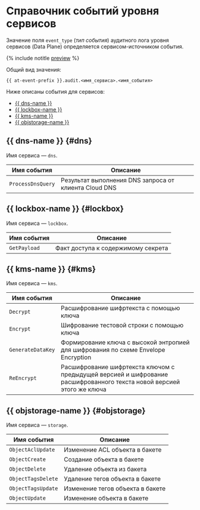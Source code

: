 # Справочник событий уровня сервисов

Значение поля `event_type` (_тип события_) аудитного лога уровня сервисов (Data Plane) определяется сервисом-источником события.

{% include notitle [preview](../../_includes/note-preview-by-request.md) %}

Общий вид значения:

```text
{{ at-event-prefix }}.audit.<имя_сервиса>.<имя_события>
```

Ниже описаны события для сервисов:

* [{{ dns-name }}](#dns)
* [{{ lockbox-name }}](#lockbox)
* [{{ kms-name }}](#kms)
* [{{ objstorage-name }}](#objstorage)

## {{ dns-name }} {#dns}

Имя сервиса — `dns`.

Имя события | Описание
--- | ---
`ProcessDnsQuery` | Результат выполнения DNS запроса от клиента Cloud DNS

## {{ lockbox-name }} {#lockbox}

Имя сервиса — `lockbox`.

Имя события | Описание
--- | ---
`GetPayload` | Факт доступа к содержимому секрета

## {{ kms-name }} {#kms}

Имя сервиса — `kms`.

Имя события | Описание
--- | ---
`Decrypt` | Расшифрование шифртекста с помощью ключа
`Encrypt` | Шифрование тестовой строки с помощью ключа
`GenerateDataKey` | Формирование ключа с высокой энтропией для шифрования по схеме Envelope Encryption
`ReEncrypt` | Расшифрование шифртекста ключом с предыдущей версией и шифрование расшифрованного текста новой версией этого же ключа

## {{ objstorage-name }} {#objstorage}

Имя сервиса — `storage`.

Имя события | Описание
--- | ---
`ObjectAclUpdate` | Изменение ACL объекта в бакете
`ObjectCreate` | Создание объекта в бакете
`ObjectDelete` | Удаление объекта из бакета
`ObjectTagsDelete` | Удаление тегов объекта в бакете
`ObjectTagsUpdate` | Изменение тегов объекта в бакете
`ObjectUpdate` | Изменение объекта в бакете
